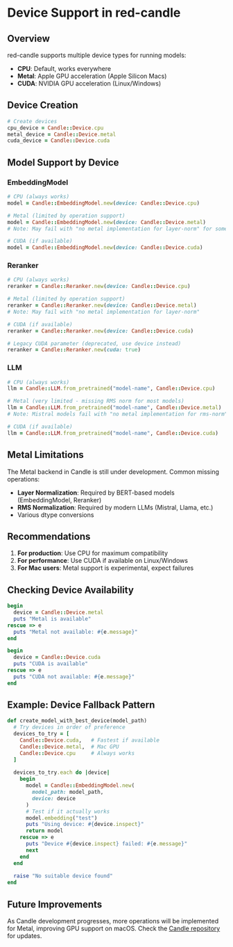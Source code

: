 # Device Support in red-candle

## Overview

red-candle supports multiple device types for running models:
- **CPU**: Default, works everywhere
- **Metal**: Apple GPU acceleration (Apple Silicon Macs)
- **CUDA**: NVIDIA GPU acceleration (Linux/Windows)

## Device Creation

```ruby
# Create devices
cpu_device = Candle::Device.cpu
metal_device = Candle::Device.metal
cuda_device = Candle::Device.cuda
```

## Model Support by Device

### EmbeddingModel

```ruby
# CPU (always works)
model = Candle::EmbeddingModel.new(device: Candle::Device.cpu)

# Metal (limited by operation support)
model = Candle::EmbeddingModel.new(device: Candle::Device.metal)
# Note: May fail with "no metal implementation for layer-norm" for some models

# CUDA (if available)
model = Candle::EmbeddingModel.new(device: Candle::Device.cuda)
```

### Reranker

```ruby
# CPU (always works)
reranker = Candle::Reranker.new(device: Candle::Device.cpu)

# Metal (limited by operation support)
reranker = Candle::Reranker.new(device: Candle::Device.metal)
# Note: May fail with "no metal implementation for layer-norm"

# CUDA (if available)
reranker = Candle::Reranker.new(device: Candle::Device.cuda)

# Legacy CUDA parameter (deprecated, use device instead)
reranker = Candle::Reranker.new(cuda: true)
```

### LLM

```ruby
# CPU (always works)
llm = Candle::LLM.from_pretrained("model-name", Candle::Device.cpu)

# Metal (very limited - missing RMS norm for most models)
llm = Candle::LLM.from_pretrained("model-name", Candle::Device.metal)
# Note: Mistral models fail with "no metal implementation for rms-norm"

# CUDA (if available)
llm = Candle::LLM.from_pretrained("model-name", Candle::Device.cuda)
```

## Metal Limitations

The Metal backend in Candle is still under development. Common missing operations:
- **Layer Normalization**: Required by BERT-based models (EmbeddingModel, Reranker)
- **RMS Normalization**: Required by modern LLMs (Mistral, Llama, etc.)
- Various dtype conversions

## Recommendations

1. **For production**: Use CPU for maximum compatibility
2. **For performance**: Use CUDA if available on Linux/Windows
3. **For Mac users**: Metal support is experimental, expect failures

## Checking Device Availability

```ruby
begin
  device = Candle::Device.metal
  puts "Metal is available"
rescue => e
  puts "Metal not available: #{e.message}"
end

begin
  device = Candle::Device.cuda
  puts "CUDA is available"
rescue => e
  puts "CUDA not available: #{e.message}"
end
```

## Example: Device Fallback Pattern

```ruby
def create_model_with_best_device(model_path)
  # Try devices in order of preference
  devices_to_try = [
    Candle::Device.cuda,   # Fastest if available
    Candle::Device.metal,  # Mac GPU
    Candle::Device.cpu     # Always works
  ]
  
  devices_to_try.each do |device|
    begin
      model = Candle::EmbeddingModel.new(
        model_path: model_path,
        device: device
      )
      # Test if it actually works
      model.embedding("test")
      puts "Using device: #{device.inspect}"
      return model
    rescue => e
      puts "Device #{device.inspect} failed: #{e.message}"
      next
    end
  end
  
  raise "No suitable device found"
end
```

## Future Improvements

As Candle development progresses, more operations will be implemented for Metal, improving GPU support on macOS. Check the [Candle repository](https://github.com/huggingface/candle) for updates.